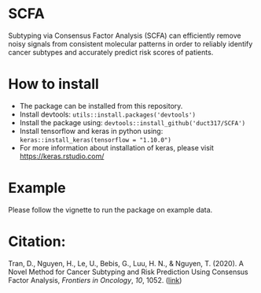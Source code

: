 # SCFA
Subtyping via Consensus Factor Analysis (SCFA) can efficiently remove noisy signals from consistent molecular patterns in order to reliably identify cancer subtypes and accurately predict risk scores of patients.
# How to install
- The package can be installed from this repository.
- Install devtools: `utils::install.packages('devtools')`
- Install the package using: `devtools::install_github('duct317/SCFA')`
- Install tensorflow and keras in python using: `keras::install_keras(tensorflow = "1.10.0")`
- For more information about installation of keras, please visit https://keras.rstudio.com/
# Example 
Please follow the vignette to run the package on example data.
# Citation:
Tran, D., Nguyen, H., Le, U., Bebis, G., Luu, H. N., & Nguyen, T. (2020). A Novel Method for Cancer Subtyping and Risk Prediction Using Consensus Factor Analysis, <i>Frontiers in Oncology</i>, <i>10</i>, 1052. ([link](https://www.frontiersin.org/article/10.3389/fonc.2020.01052)) 
